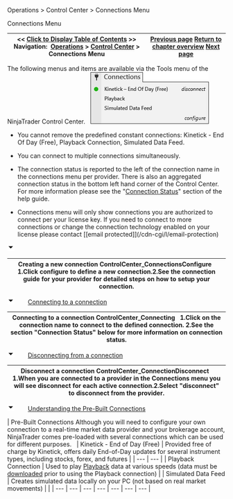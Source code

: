 ﻿
Operations \> Control Center \> Connections Menu

Connections Menu

| \<\< [Click to Display Table of Contents](connections_menu.md) \>\> **Navigation:**     [Operations](operations.md) \> [Control Center](control_center.md) \> Connections Menu | [Previous page](workspaces_menu.md) [Return to chapter overview](control_center.md) [Next page](help_menu.md) |
| --- | --- |
The following menus and items are available via the Tools menu of the NinjaTrader Control Center.
 
![ControlCenter_ConnectionsMain](controlcenter_connectionsmain.png)
 
- You cannot remove the predefined constant connections: Kinetick \- End Of Day (Free), Playback Connection, Simulated Data Feed. 

- You can connect to multiple connections simultaneously. 

- The connection status is reported to the left of the connection name in the connections menu per provider. There is also an aggregated connection status in the bottom left hand corner of the Control Center. For more information please see the "[Connection Status](status_bar.md)" section of the help guide.

- Connections menu will only show connections you are authorized to connect per your license key. If you need to connect to more connections or change the connection technology enabled on your license please contact [\[email protected]](/cdn-cgi/l/email-protection)

![tog_minus](tog_minus.gif)

| Creating a new connection ControlCenter_ConnectionsConfigure   1\.Click configure to define a new connection.2\.See the connection guide for your provider for detailed steps on how to setup your connection. |
| --- |
![tog_minus](tog_minus.gif)        [Connecting to a connection](javascript:HMToggle('toggle','ConnectingToAConnection','ConnectingToAConnection_ICON'))

| Connecting to a connection ControlCenter_Connecting   1\.Click on the connection name to connect to the defined connection. 2\.See the section "Connection Status" below for more information on connection status. |
| --- |
![tog_minus](tog_minus.gif)        [Disconnecting from a connection](javascript:HMToggle('toggle','DisconnectingFromAConnection','DisconnectingFromAConnection_ICON'))

| Disconnect a connection ControlCenter_ConnectionDisconnect   1\.When you are connected to a provider in the Connections menu you will see disconnect for each active connection.2\.Select "disconnect" to disconnect from the provider. |
| --- |
![tog_minus](tog_minus.gif)        [Understanding the Pre\-Built Connections](javascript:HMToggle('toggle','UnderstandingThePreBuiltConnections','UnderstandingThePreBuiltConnections_ICON'))

| Pre\-Built Connections Although you will need to configure your own connection to a real\-time market data provider and your brokerage account, NinjaTrader comes pre\-loaded with several connections which can be used for different purposes.     | Kinetick \- End of Day (Free) | Provided free of charge by Kinetick, offers daily End\-of\-Day updates for several instrument types, including stocks, forex, and futures | | --- | --- | | Playback Connection | Used to play [Playback](playback_connection.md) data at various speeds (data must be [downloaded](set_up12.md) prior to using the Playback connection) | | Simulated Data Feed | Creates simulated data locally on your PC (not based on real market movements) | |
| --- | --- | --- | --- | --- | --- | --- |

